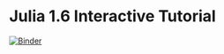 # Julia 1.6 Interactive Tutorial

[![Binder](https://mybinder.org/badge_logo.svg)](https://mybinder.org/v2/gh/kensible/julia-tutorial/main)
